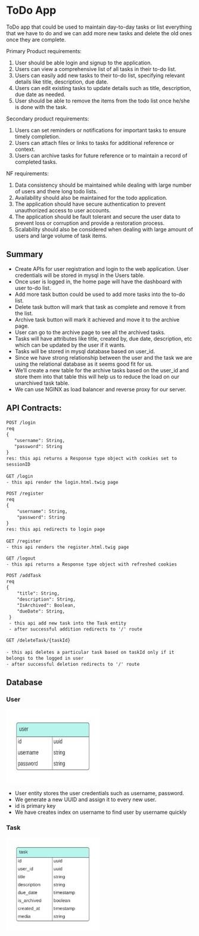 # ToDo App

ToDo app that could be used to maintain day-to-day tasks or list everything that we have to do and we can add more new tasks and delete the old ones once they are complete.

Primary Product requirements:

1. User should be able login and signup to the application.
2. Users can view a comprehensive list of all tasks in their to-do list.
3. Users can easily add new tasks to their to-do list, specifying relevant details like title, description, due date.
4. Users can edit existing tasks to update details such as title, description, due date as needed.
5. User should be able to remove the items from the todo list once he/she is done with the task.

 Secondary product requirements:

1. Users can set reminders or notifications for important tasks to ensure timely completion.
2. Users can attach files or links to tasks for additional reference or context.
3. Users can archive tasks for future reference or to maintain a record of completed tasks.

NF requirements:

1. Data consistency should be maintained while dealing with large number of users and there long todo lists.
2. Availability should also be maintained for the todo application.
3. The application should have  secure authentication to prevent unauthorized access to user accounts.
4. The application should be fault tolerant and secure the user data to prevent loss or corruption and provide a restoration process.
5. Scalability should also be considered when dealing with large amount of users and large volume of task items.



## Summary

* Create APIs for user registration and login to the web application. User credentials will be stored in mysql in the Users table.
* Once user is logged in, the home page will have the dashboard with user to-do list.
* Add more task button could be used to add more tasks into the to-do list.
* Delete task button will mark that task as complete and remove it from the list.
* Archive task button will mark it achieved and move it to the archive page.
* User can go to the archive page to see all the archived tasks.
* Tasks will have attributes like title, created by, due date, description, etc which can be updated by the user if it wants.
* Tasks will be stored in mysql database based on user_id.
* Since we have strong relationship between the user and the task we are using the relational database as it seems good fit for us.
* We’ll create a new table for the archive tasks based on the user_id and store them into that table this will help us to reduce the load on our unarchived task table.
* We can use NGINX as load balancer and reverse proxy for our server.




## API Contracts:

```
POST /login
req
{
   "username": String,
   "password": String
}
res: this api returns a Response type object with cookies set to sessionID

GET /login
- this api render the login.html.twig page
```

```
POST /register
req
{
    "username": String,
    "password": String   
}
res: this api redirects to login page

GET /register
- this api renders the register.html.twig page
```

```
GET /logout
- this api returns a Response type object with refreshed cookies
```

```
POST /addTask
req
{
    "title": String,
    "description": String,
    "IsArchived": Boolean,
    "dueDate": String,
 }
 - this api add new task into the Task entity 
 - after successful addition redirects to '/' route
```

```
GET /deleteTask/{taskId}

- this api deletes a particular task based on taskId only if it belongs to the logged in user
- after successful deletion redirects to '/' route
```





## Database

### User
<img src="https://github.com/abhnvv/todo/blob/main/User%20todo%20app%20Model%20.png" alt="User Table Model" width="250" height="200">

* User entity stores the user credentials such as username, password.
* We generate a new UUID and assign it to every new user.
* id is primary key
* We have creates index on username to find user by username quickly

### Task

<img src="https://github.com/abhnvv/todo/blob/main/task%20table%20model.png" alt="User Table Model" width="250" height="250">

